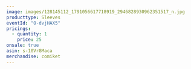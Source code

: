 ```yaml
---
image: images/128145112_1791056617718919_2946828930962351517_n.jpg
producttype: Sleeves
eventId: "O-dvjHAX5"
pricings:
  - quantity: 1
    price: 25
onsale: true
asin: s-10Vr8Maca
merchandise: comiket
---
```

